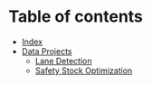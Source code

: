 # Table of contents

* [Index](README.md)
* [Data Projects](readme/README.md)
  * [Lane Detection](readme/lane-detection.md)
  * [Safety Stock Optimization](readme/safety-stock-optimization.md)
